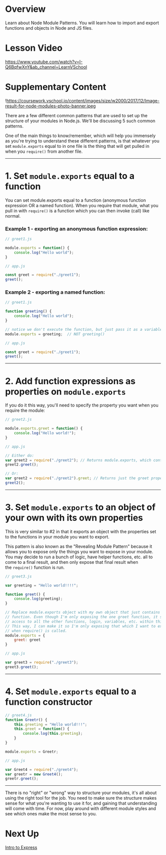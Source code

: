 

# Overview

Learn about Node Module Patterns. You will learn how to import and export functions and objects in Node and JS files.

# Lesson Video

https://www.youtube.com/watch?v=I-Q6BqfwXnY&ab_channel=LearnVSchool

# Supplementary Content

!https://coursework.vschool.io/content/images/size/w2000/2017/12/Image-result-for-node-modules-photo-banner.jpeg

There are a few different common patterns that are used to set up the structure of your modules in Node.js. We'll be discussing 5 such common patterns.

One of the main things to know/remember, which will help you immensely as you're trying to understand these different patterns, is that whatever you set `module.exports` equal to in one file is the thing that will get pulled in when you `require()` from another file.

---

# **1. Set `module.exports` equal to a function**

You can set module.exports equal to a function (anonymous function expression OR a named function). When you require that module, what you pull in with `require()` is a function which you can then invoke (call) like normal.

### **Example 1 - exporting an anonymous function expression:**

```jsx
// greet1.js

module.exports = function() {
    console.log("Hello world");
}

// app.js

const greet = require("./greet1");
greet();

```

### **Example 2 - exporting a named function:**

```jsx
// greet1.js

function greeting() {
    console.log("Hello world");
}

// notice we don't execute the function, but just pass it as a variable
module.exports = greeting;  // NOT greeting()

// app.js

const greet = require("./greet1");
greet();

```

---

# **2. Add function expressions as properties on `module.exports`**

If you do it this way, you'll need to specify the property you want when you require the module:

```jsx
// greet2.js

module.exports.greet = function() {
    console.log("Hello world!");
}

// app.js

// Either do:
var greet2 = require("./greet2"); // Returns module.exports, which contains a "greet" property on it
greet2.greet();

// Or:
var greet2 = require("./greet2").greet; // Returns just the greet property of module.exports
greet2();

```

---

# **3. Set `module.exports` to an object of your own with its own properties**

This is very similar to #2 in that it exports an object with the properties set to the functions in your module you want to export.

This pattern is also known as the "Revealing Module Pattern" because it allows you to expose only the things you want to expose in your module. You may decide to run a bunch of logic, have helper functions, etc. all to come to a final result, and then only expose that final result when the `require()` function is run.

```jsx
// greet3.js

var greeting = "Hello world!!!!";

function greet() {
    console.log(greeting);
}

// Replace module.exports object with my own object that just contains the one
// function. Even though I'm only exposing the one greet function, it still has
// access to all the other functions, login, variables, etc. within this file.
// This way, I can make it so I'm only exposing that which I want to expose
// when require() is called.
module.exports = {
    greet: greet
}

// app.js

var greet3 = require("./greet3");
greet3.greet();

```

---

# **4. Set `module.exports` equal to a function constructor**

```jsx
// greet4.js
function Greetr() {
    this.greeting = "Hello world!!!";
    this.greet = function() {
        console.log(this.greeting);
    }
}

module.exports = Greetr;

// app.js

var Greet4 = require("./greet4");
var greetr = new Greet4();
greetr.greet();

```

---

There is no "right" or "wrong" way to structure your modules, it's all about using the right tool for the job. You need to make sure the structure makes sense for what you're wanting to use it for, and gaining that understanding will come with time. For now, play around with different module styles and see which ones make the most sense to you.

# Next Up

[Intro to Express](https://www.notion.so/Intro-to-Express-358d19a22eec4ab0a0a325a262a94507?pvs=21)